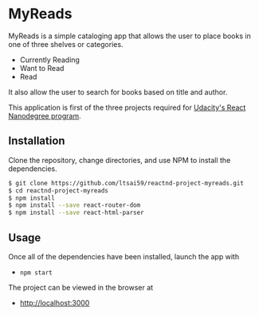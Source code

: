 # MyReads

MyReads is a simple cataloging app that allows the user to place books in one of three shelves or categories.

- Currently Reading
- Want to Read
- Read

It also allow the user to search for books based on title and author.

This application is first of the three projects required for [Udacity's React Nanodegree program](https://www.udacity.com/course/react-nanodegree--nd019).

## Installation

Clone the repository, change directories, and use NPM to install the dependencies.

```bash
$ git clone https://github.com/ltsai59/reactnd-project-myreads.git
$ cd reactnd-project-myreads
$ npm install
$ npm install --save react-router-dom
$ npm install --save react-html-parser
```

## Usage

Once all of the dependencies have been installed, launch the app with

- `npm start`

The project can be viewed in the browser at

- [http://localhost:3000](http://localhost:3000)

